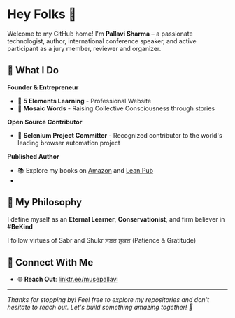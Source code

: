 # Hey Folks 👋

Welcome to my GitHub home! I'm **Pallavi Sharma** – a passionate technologist, author, international conference speaker, and active participant as a jury member, reviewer and organizer.

## 🚀 What I Do

**Founder & Entrepreneur**
- 🌟 **5 Elements Learning** - Professional Website
- 📝 **Mosaic Words** - Raising Collective Consciousness through stories

**Open Source Contributor**
- 🤖 **Selenium Project Committer** - Recognized contributor to the world's leading browser automation project

**Published Author**
- 📚 Explore my books on [Amazon](https://www.amazon.com/author/pallavisharma) and [Lean Pub](https://leanpub.com/u/pallavi-sharma)
- 
## 🌱 My Philosophy

I define myself as an **Eternal Learner**, **Conservationist**, and firm believer in **#BeKind**

I follow virtues of Sabr and Shukr ਸਬਰ ਸ਼ੁਕਰ (Patience & Gratitude)

## 🔗 Connect With Me

- 🌐 **Reach Out**: [linktr.ee/musepallavi](https://linktr.ee/musepallavi)

---

*Thanks for stopping by! Feel free to explore my repositories and don't hesitate to reach out. Let's build something amazing together! 🌟*
<!--
**pallavigitwork/pallavigitwork** is a ✨ _special_ ✨ repository because its `README.md` (this file) appears on your GitHub profile.

Here are some ideas to get you started:

- 🔭 I’m currently working on ...
- 🌱 I’m currently learning ...
- 👯 I’m looking to collaborate on ...
- 🤔 I’m looking for help with ...
- 💬 Ask me about ...
- 📫 How to reach me: ...
- 😄 Pronouns: ...
- ⚡ Fun fact: ...
-->

